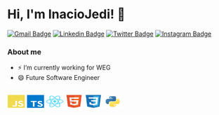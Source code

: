 # Hi, I'm InacioJedi! 👋

[![Gmail Badge](https://img.shields.io/badge/Gmail-D14836?style=for-the-badge&logo=gmail&logoColor=white)](mailto:inaciojedi@gmail.com)
[![Linkedin Badge](https://img.shields.io/badge/LinkedIn-0077B5?style=for-the-badge&logo=linkedin&logoColor=white&link=https://www.linkedin.com/in/inacio-tomazelli-166b3b233/)](https://www.linkedin.com/in/inacio-tomazelli-166b3b233/)
[![Twitter Badge](https://img.shields.io/badge/Twitter-1DA1F2?style=for-the-badge&logo=twitter&logoColor=white&link=https://twitter.com/InacioTomazelli)](https://twitter.com/InacioTomazelli)
[![Instagram Badge](https://img.shields.io/badge/Instagram-E4405F?style=for-the-badge&logo=instagram&logoColor=white&link=https://www.instagram.com/inaciotomazelli/)](https://www.instagram.com/inaciotomazelli/)

### About me
- ⚡ I’m currently working for WEG
- 😄 Future Software Engineer

<div style="display: inline_block"><br>
  <img align="center" alt="Neto-Js" height="30" width="40" src="https://raw.githubusercontent.com/devicons/devicon/master/icons/javascript/javascript-plain.svg">
  <img align="center" alt="Neto-Ts" height="30" width="40" src="https://raw.githubusercontent.com/devicons/devicon/master/icons/typescript/typescript-plain.svg">
  <img align="center" alt="Neto-React" height="30" width="40" src="https://raw.githubusercontent.com/devicons/devicon/master/icons/react/react-original.svg">
  <img align="center" alt="Neto-HTML" height="30" width="40" src="https://raw.githubusercontent.com/devicons/devicon/master/icons/html5/html5-original.svg">
  <img align="center" alt="Neto-CSS" height="30" width="40" src="https://raw.githubusercontent.com/devicons/devicon/master/icons/css3/css3-original.svg">
  <img align="center" alt="Neto-Python" height="30" width="40" src="https://raw.githubusercontent.com/devicons/devicon/master/icons/python/python-original.svg">
</div>
